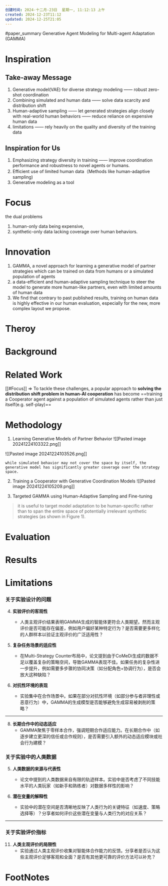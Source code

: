 ```yaml
---
创建时间: 2024-十二月-23日  星期一, 11:12:13 上午
created: 2024-12-23T11:12
updated: 2024-12-25T21:05
---
```

#paper_summary 
Generative Agent Modeling for Multi-agent Adaptation (GAMMA)
# Inspiration

## Take-away Message

1. Generative model(VAE) for diverse strategy modeling —— robust  zero-shot coordination
2. Combining simulated and human data —— solve data scarcity and distribution shift
3. Human-adaptive sampling —— let generated strategies align closely with real-world human behaviors ——  reduce reliance on expensive human data
4. limitations —— rely heavily on the quality and diversity of the training data



## Inspiration for Us

1. Emphasizing strategy diversity in training —— improve coordination performance and robustness to novel agents or humans.
2. Efficient use of limited human data（Methods like human-adaptive sampling)
3. Generative modeling as a tool


# Focus
the dual problems 
1) human-only data being expensive, 
2) synthetic-only data lacking coverage over human behaviors.


# Innovation
1. GAMMA, a novel approach for learning a generative model of partner strategies which can be trained on data from humans or a simulated population of agents
2. a data-efficient and human-adaptive sampling technique to steer the model to generate more human-like partners, even with limited amounts of human data
3. We find that contrary to past published results, training on human data is highly effective in our human evaluation, especially for the new, more complex layout we propose.


# Theroy



# Background



# Related Work
[[#Focus]] $\Longrightarrow$ To tackle these challenges, a popular approach to **solving the distribution shift problem in human-AI cooperation** has become ==training a Cooperator agent against a population of simulated agents rather than just itself(e.g. self-play)==





# Methodology

1. Learning Generative Models of Partner Behavior
![[Pasted image 20241224103322.png]]

![[Pasted image 20241224103526.png]]

```ad-success
while simulated behavior may not cover the space by itself, the generative model has significantly greater coverage over the strategy space.

```

2.  Training a Cooperator with Generative Coordination Models
![[Pasted image 20241224105209.png]]

3. Targeted GAMMA using Human-Adaptive Sampling and Fine-tuning
>it is useful to target model adaptation to be human-specific rather than to span the entire space of potentially irrelevant synthetic strategies (as shown in Figure 1).


# Evaluation



# Results



# Limitations

### **关于实验设计的问题**
4. **实验评价的客观性**  
   - 人类主观评价结果表明GAMMA生成的智能体更符合人类期望。然而主观评价是否可能存在偏差，例如用户偏好某种特定行为？是否需要更多样化的人群样本以验证主观评价的广泛适用性？

5. **复杂任务场景的适应性**  
   - 在Multi-Strategy Counter布局中，论文提到由于CoMeDi生成的数据不足以覆盖复杂的策略空间，导致GAMMA表现不佳。如果任务的复杂性进一步提升，例如需要多步骤的协同决策（如分配角色+协调行为），是否会放大这种缺陷？

6. **对抗性环境的表现**  
   - 实验集中在合作场景中。如果在部分对抗性环境（如部分参与者非理性或恶意行为）中，GAMMA的生成模型是否能够避免生成容易被剥削的策略？

---

8. **长期合作中的动态适应**  
   - GAMMA聚焦于零样本合作，强调短期合作适应能力。在长期合作中（如逐步建立更深的信任或合作规则），是否需要引入额外的动态适应模块或社会行为建模？

### **关于实验中的人类数据**
5. **人类数据的来源与代表性**  
   - 论文中提到的人类数据来自有限的轨迹样本。实验中是否考虑了不同技能水平的人类玩家（如新手和熟练者）对数据多样性的影响？

7. **潜在变量的解释性**  
   - 实验中的潜在空间是否清晰地反映了人类行为的关键特征（如速度、策略选择等）？分享者如何评价这些潜在变量与人类行为的对应关系？

---

### **关于实验评价指标**
11. **人类主观评价的局限性**  
    - 实验通过人类主观评价收集对智能体合作能力的反馈。分享者是否认为这些主观评价足够客观和全面？是否有其他更可靠的评价方法可以补充？

# FootNotes
